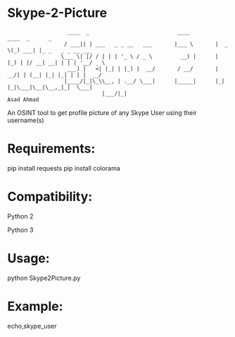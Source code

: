 # Skype-2-Picture

                       ____  _                            ____         ____  _      _                  
                      / ___|| | ___   _ _ __   ___       |___ \       |  _ \(_) ___| |_ _   _ _ __ ___  
                     \___ \| |/ / | | | '_ \ / _ \         __) |      | |_) | |/ __| __| | | | '__/ _ \ 
                       ___) |   <| |_| | |_) |  __/       / __/       |  __/| | (__| |_| |_| | | |  __/ 
                      |____/|_|\_\\__, | .__/ \___|      |_____|      |_|   |_|\___|\__|\__,_|_|  \___| 
                                  |___/|_|                                                  Asad Ahmad 







An OSINT tool to get profile picture of any Skype User using their username(s) 

# Requirements:

pip install requests
pip install colorama

# Compatibility:

Python 2

Python 3

# Usage:

python Skype2Picture.py

# Example:
echo,skype_user
